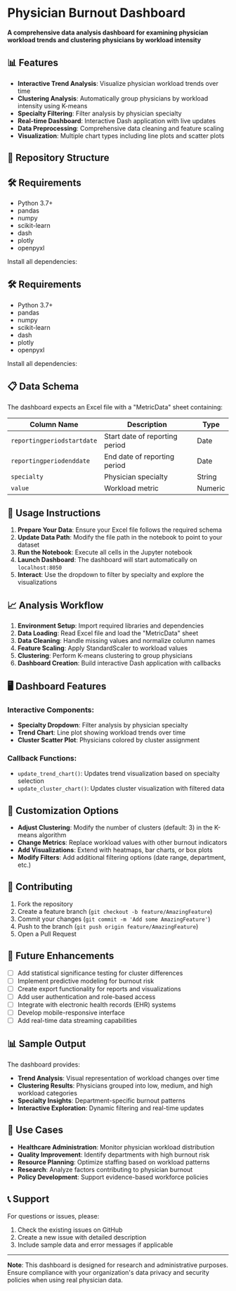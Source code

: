 

# Physician Burnout Dashboard

**A comprehensive data analysis dashboard for examining physician workload trends and clustering physicians by workload intensity**


## 📊 Features

- **Interactive Trend Analysis**: Visualize physician workload trends over time
- **Clustering Analysis**: Automatically group physicians by workload intensity using K-means
- **Specialty Filtering**: Filter analysis by physician specialty
- **Real-time Dashboard**: Interactive Dash application with live updates
- **Data Preprocessing**: Comprehensive data cleaning and feature scaling
- **Visualization**: Multiple chart types including line plots and scatter plots

## 📁 Repository Structure


## 🛠️ Requirements

- Python 3.7+
- pandas
- numpy
- scikit-learn
- dash
- plotly
- openpyxl

Install all dependencies:

## 🛠️ Requirements

- Python 3.7+
- pandas
- numpy
- scikit-learn
- dash
- plotly
- openpyxl

Install all dependencies:

## 📋 Data Schema

The dashboard expects an Excel file with a "MetricData" sheet containing:

| Column Name | Description | Type |
|-------------|-------------|------|
| `reportingperiodstartdate` | Start date of reporting period | Date |
| `reportingperiodenddate` | End date of reporting period | Date |
| `specialty` | Physician specialty | String |
| `value` | Workload metric | Numeric |

## 🎯 Usage Instructions

1. **Prepare Your Data**: Ensure your Excel file follows the required schema
2. **Update Data Path**: Modify the file path in the notebook to point to your dataset
3. **Run the Notebook**: Execute all cells in the Jupyter notebook
4. **Launch Dashboard**: The dashboard will start automatically on `localhost:8050`
5. **Interact**: Use the dropdown to filter by specialty and explore the visualizations

## 📈 Analysis Workflow

1. **Environment Setup**: Import required libraries and dependencies
2. **Data Loading**: Read Excel file and load the "MetricData" sheet
3. **Data Cleaning**: Handle missing values and normalize column names
4. **Feature Scaling**: Apply StandardScaler to workload values
5. **Clustering**: Perform K-means clustering to group physicians
6. **Dashboard Creation**: Build interactive Dash application with callbacks

## 🖥️ Dashboard Features

### Interactive Components:
- **Specialty Dropdown**: Filter analysis by physician specialty
- **Trend Chart**: Line plot showing workload trends over time
- **Cluster Scatter Plot**: Physicians colored by cluster assignment

### Callback Functions:
- `update_trend_chart()`: Updates trend visualization based on specialty selection
- `update_cluster_chart()`: Updates cluster visualization with filtered data

## 🔧 Customization Options

- **Adjust Clustering**: Modify the number of clusters (default: 3) in the K-means algorithm
- **Change Metrics**: Replace workload values with other burnout indicators
- **Add Visualizations**: Extend with heatmaps, bar charts, or box plots
- **Modify Filters**: Add additional filtering options (date range, department, etc.)

## 🤝 Contributing

1. Fork the repository
2. Create a feature branch (`git checkout -b feature/AmazingFeature`)
3. Commit your changes (`git commit -m 'Add some AmazingFeature'`)
4. Push to the branch (`git push origin feature/AmazingFeature`)
5. Open a Pull Request

## 🔮 Future Enhancements

- [ ] Add statistical significance testing for cluster differences
- [ ] Implement predictive modeling for burnout risk
- [ ] Create export functionality for reports and visualizations
- [ ] Add user authentication and role-based access
- [ ] Integrate with electronic health records (EHR) systems
- [ ] Develop mobile-responsive interface
- [ ] Add real-time data streaming capabilities

## 📊 Sample Output

The dashboard provides:
- **Trend Analysis**: Visual representation of workload changes over time
- **Clustering Results**: Physicians grouped into low, medium, and high workload categories
- **Specialty Insights**: Department-specific burnout patterns
- **Interactive Exploration**: Dynamic filtering and real-time updates

## 🏥 Use Cases

- **Healthcare Administration**: Monitor physician workload distribution
- **Quality Improvement**: Identify departments with high burnout risk
- **Resource Planning**: Optimize staffing based on workload patterns
- **Research**: Analyze factors contributing to physician burnout
- **Policy Development**: Support evidence-based workforce policies

## 📞 Support

For questions or issues, please:
1. Check the existing issues on GitHub
2. Create a new issue with detailed description
3. Include sample data and error messages if applicable

---

**Note**: This dashboard is designed for research and administrative purposes. Ensure compliance with your organization's data privacy and security policies when using real physician data.
